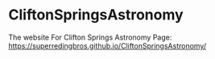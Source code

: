# CliftonSpringsAstronomy
The website For Clifton Springs Astronomy 
Page:
https://superredingbros.github.io/CliftonSpringsAstronomy/
